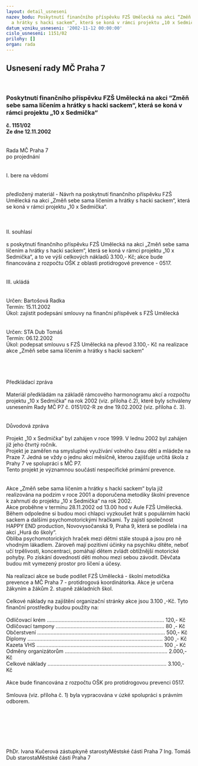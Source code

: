 ```yaml
---
layout: detail_usneseni
nazev_bodu: Poskytnutí finančního příspěvku FZŠ Umělecká na akci “Změň sebe sama líčením
  a hrátky s hacki sackem“, která se koná v rámci projektu „10 x Sedmička“
datum_vzniku_usneseni: '2002-11-12 00:00:00'
cislo_usneseni: 1151/02
prilohy: []
organ: rada
---
```

<div id="ucUsn_pList" class="usn">
	<span><h2>Usnesení rady MČ Praha 7 </h2>
<br></span><div class="standBody">
<span><h3>Poskytnutí finančního příspěvku FZŠ Umělecká na akci “Změň sebe sama líčením a hrátky s hacki sackem“, která se koná v rámci projektu „10 x Sedmička“</h3></span><div class="center">
		<strong>č. 1151/02</strong><br>
	</div>
<div class="center">
		<strong>Ze dne 12.11.2002</strong><br><br>
	</div>
<br>Rada MČ Praha 7<br>po projednání<br><br><br>I.	bere na vědomí<br><br> <br>předložený materiál - Návrh na poskytnutí finančního příspěvku FZŠ Umělecká na akci „Změň sebe sama líčením a hrátky s hacki sackem“, která se koná v rámci projektu „10 x Sedmička“.<br><br><br><br>II.	souhlasí <br><br>s poskytnutí finančního příspěvku FZŠ Umělecká na akci „Změň sebe sama líčením a hrátky                     s hacki sackem“, která se koná v rámci projektu „10 x Sedmička“, a to ve výši celkových nákladů 3.100,- Kč; akce bude financována z rozpočtu OŠK z oblasti protidrogové prevence - 0517.<br><br><br>III.	ukládá <br><br> <br>Určen:	Bartošová Radka<br>Termín: 15.11.2002<br>Úkol:	zajistit podepsání smlouvy na finanční příspěvek s FZŠ Umělecká <br> <br> <br>Určen:	STA Dub Tomáš<br>Termín: 06.12.2002<br>Úkol:	podepsat smlouvu s FZŠ Umělecká na převod 3.100,- Kč na realizace akce „Změň sebe sama líčením a hrátky s hacki sackem“<br> <br><br><br><br>Předkládací zpráva <br><br>Materiál předkládám na základě rámcového harmonogramu akcí a rozpočtu projektu                 „10 x Sedmička“ na rok 2002 (viz. příloha č.2), které byly schváleny usnesením Rady MČ P7              č. 0151/02-R ze dne 19.02.2002  (viz. příloha č. 3).<br><br><br>Důvodová zpráva<br><br>	Projekt „10 x Sedmička“ byl zahájen v roce 1999. V lednu 2002 byl zahájen již jeho čtvrtý ročník. <br>	Projekt je zaměřen na smysluplné využívání volného času dětí a mládeže na Praze 7. Jedná se vždy o jednu akci měsíčně, kterou zajišťuje určitá škola z Prahy 7 ve spolupráci s MČ P7.<br>	Tento projekt je významnou součástí nespecifické primární prevence.<br>	<br><br>	Akce „Změň sebe sama líčením a hrátky s hacki sackem“ byla již realizována na podzim        v roce 2001 a doporučena metodiky školní prevence k zahrnutí do projektu „10 x Sedmička“ na rok 2002. <br>	Akce proběhne v termínu 28.11.2002 od 13.00 hod v Aule FZŠ Umělecká. Během odpoledne si budou moci chlapci vyzkoušet hrát s populárním hacki sackem a dalšími psychomotorickými hračkami. Ty zajistí společnost HAPPY END production, Novovysočanská 9, Praha 9, která se podílela i na akci „Hurá do školy“. <br>	Obliba psychomotorických hraček mezi dětmi stále stoupá  a jsou pro ně vhodným lákadlem. Zároveň mají pozitivní účinky na psychiku dítěte, neboť učí trpělivosti, koncentraci, pomáhají dětem zvládt obtížnější  motorické pohyby. Po získání dovedností děti mohou mezi sebou závodit. Děvčata budou mít vymezený prostor pro líčení a účesy. <br><br>	Na realizaci akce se bude podílet FZŠ Umělecká - školní metodička prevence a MČ Praha 7 - protidrogová koordinátorka. Akce je určena žákyním a žákům 2. stupně základních škol.<br><br>	Celkové náklady na zajištění organizační stránky akce jsou 3.100 ,-Kč. Tyto finanční prostředky budou použity na: <br><br>Odličovací krém ...............................................................................     120,- Kč <br>Odličovací tampony .........................................................................       80 ,- Kč <br>Občerstvení ......................................................................................      500,- Kč<br>Diplomy ...........................................................................................      300 ,- Kč<br>Kazeta VHS .....................................................................................      100 ,- Kč<br>Odměny organizátorům .....................................................................  2.000,- Kč<br>Celkové náklady ................................................................................ 3.100,- Kč<br><br>Akce bude financována z rozpočtu OŠK pro protidrogovou prevenci 0517.<br><br>	Smlouva (viz. příloha č. 1) byla vypracována v úzké spolupráci s právním odborem.<br><br><br><br><br><br> <br>	<br>PhDr. Ivana Kučerová zástupkyně starostyMěstské části Praha 7	Ing. Tomáš Dub starostaMěstské části Praha 7<br>	<br><br>
</div>
</div>